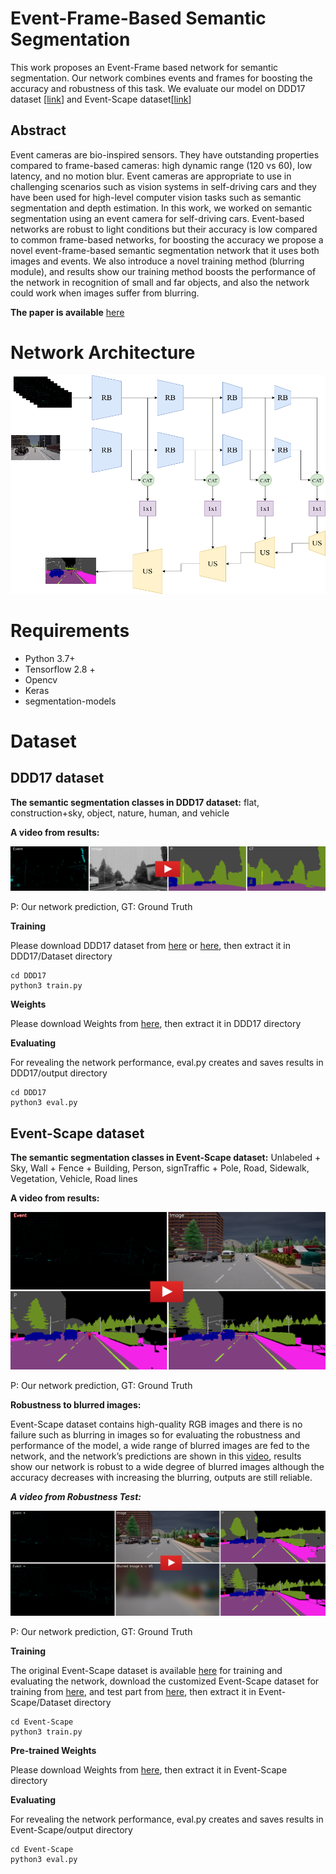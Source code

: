 # Event-Frame-Based Semantic Segmentation

This work proposes an Event-Frame based network for semantic segmentation. Our network combines events and frames for boosting the accuracy and robustness of this task. We evaluate our model on DDD17 dataset [[link](https://github.com/Shathe/Ev-SegNet#readme)] and Event-Scape dataset[[link](https://rpg.ifi.uzh.ch/RAMNet.html)] 

## Abstract 
Event cameras are bio-inspired sensors. They have outstanding properties compared to frame-based cameras: high dynamic range (120 vs 60), low latency, and no motion blur. Event cameras are appropriate to use in challenging scenarios such as vision systems in self-driving cars and they have been used for high-level computer vision tasks such as semantic segmentation and depth estimation. In this work, we worked on semantic segmentation using an event camera for self-driving cars. Event-based networks are robust to light conditions but their accuracy is low compared to common frame-based networks, for boosting the accuracy we propose a novel event-frame-based semantic segmentation network that it uses both images and events. We also introduce a novel training method (blurring module), and results show our training method boosts the performance of the network in recognition of small and far objects, and also the network could work when images suffer from blurring.

**The paper is available** [here](https://link.springer.com/chapter/10.1007/978-3-031-43763-2_10) 

# Network Architecture

<img src="pic/EFM.png" width="550" height="350">

# Requirements
* Python 3.7+
* Tensorflow 2.8 + 
* Opencv
* Keras
* segmentation-models


# Dataset

## DDD17 dataset

**The semantic segmentation classes in DDD17 dataset:** flat, construction+sky, object,  nature,  human, and vehicle

**A video from results:**

[![Watch the video](pic/rec1487417411_export_3798.png)](https://youtu.be/o8nz3FxwzZg)

P: Our network prediction, GT: Ground Truth

**Training**

Please download DDD17 dataset from [here](https://github.com/Shathe/Ev-SegNet) or [here](https://drive.google.com/file/d/1XEUfhho-2g8NH3AYT49zBhDjybHOWAkF/view?usp=sharing), then extract it in DDD17/Dataset directory
```
cd DDD17
python3 train.py
```

**Weights**

Please download Weights from [here](https://drive.google.com/file/d/1R5rA_I4qJEtYdceoXNtHLxYVburyJequ/view?usp=sharing), then extract it in DDD17 directory

**Evaluating**

For revealing the network performance, eval.py creates and saves results in DDD17/output directory
```
cd DDD17
python3 eval.py
```




## Event-Scape dataset

**The semantic segmentation classes in Event-Scape dataset:** ‫‪Unlabeled‬‬‫‪ +‬‬ ‫‪Sky,‬‬ ‫‪Wall‬‬‫‪ +‬‬ ‫‪Fence‬‬ ‫‪+‬‬ ‫‪Building‬‬, Person‬‬, sign‬‬‫‪Traffic‬‬ ‫‪+‬‬ ‫‪Pole‬‬, ‫‪Road‬‬, ‫‪Sidewalk‬‬, Vegetation‬‬, Vehicle‬‬, Road lines

**A video from results:**

[![Watch the video](pic/05_001_0001_image.png)](https://youtu.be/K6tkeT32Yi8)

P: Our network prediction, GT: Ground Truth


**Robustness to blurred images:**

Event-Scape dataset contains high-quality RGB images and there is no failure such as blurring in images so for evaluating the robustness and performance of the model, a wide range of blurred images are fed to the network, and the network’s predictions are shown in this [video](https://www.youtube.com/watch?v=EUNrJiVePPE), results show our network is robust to a wide degree of blurred images although the accuracy decreases with increasing the blurring, outputs are still reliable.

***A video from Robustness Test:***

[![Watch the video](pic/Robustness_Test.png)](https://www.youtube.com/watch?v=EUNrJiVePPE)

P: Our network prediction, GT: Ground Truth


**Training**

The original Event-Scape dataset is available [here](https://rpg.ifi.uzh.ch/RAMNet.html) for training and evaluating the network, download the customized Event-Scape dataset for training from [here](https://drive.google.com/file/d/1-FyNIXabsMeefS4x7icQ97JZzjw4AHpk/view?usp=drive_link), and test part from [here](https://drive.google.com/file/d/1RESG-fD2kp9Eod3s35Td8O01cf4tYjuJ/view?usp=drive_link), then extract it in Event-Scape/Dataset directory

```
cd Event-Scape
python3 train.py
```

**Pre-trained Weights**

Please download Weights from [here](https://drive.google.com/file/d/1-6aRcp5pL3yOHGxm7OCiJWBE3Z9vLbnu/view?usp=sharing), then extract it in Event-Scape directory

**Evaluating**

For revealing the network performance, eval.py creates and saves results in Event-Scape/output directory
```
cd Event-Scape
python3 eval.py
```





